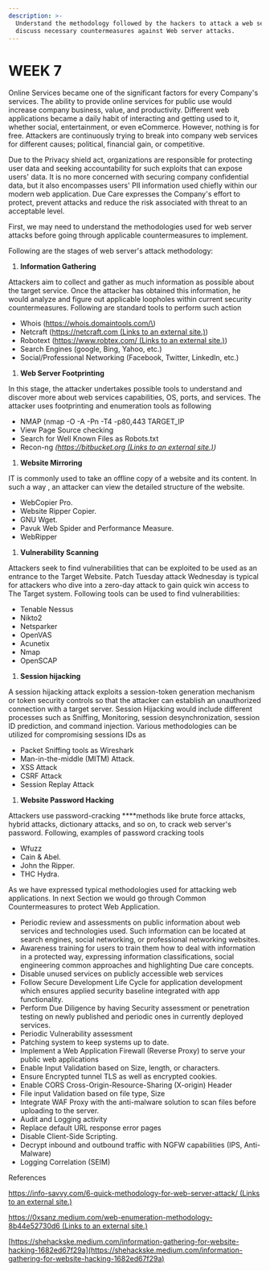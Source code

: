 ```yaml
---
description: >-
  Understand the methodology followed by the hackers to attack a web server and
  discuss necessary countermeasures against Web server attacks.
---
```


# WEEK 7

Online Services became one of the significant factors for every Company's services. The ability to provide online services for public use would increase company business, value, and productivity. Different web applications became a daily habit of interacting and getting used to it, whether social, entertainment, or even eCommerce. However, nothing is for free. Attackers are continuously trying to break into company web services for different causes; political, financial gain, or competitive.

Due to the Privacy shield act, organizations are responsible for protecting user data and seeking accountability for such exploits that can expose users' data. It is no more concerned with securing company confidential data, but it also encompasses users' PII information used chiefly within our modern web application. Due Care expresses the Company's effort to protect, prevent attacks and reduce the risk associated with threat to an acceptable level.

First, we may need to understand the methodologies used for web server attacks before going through applicable countermeasures to implement.

Following are the stages of web server's attack methodology:

1. **Information Gathering**

Attackers aim to collect and gather as much information as possible about the target service. Once the attacker has obtained this information, he would analyze and figure out applicable loopholes within current security countermeasures. Following are standard tools to perform such action

* Whois \(https://whois.domaintools.com/\)
* Netcraft \([https://netcraft.com \(Links to an external site.\)](https://netcraft.com/)\)
* Robotext \([https://www.robtex.com/ \(Links to an external site.\)](https://www.robtex.com/)\)
* Search Engines \(google, Bing, Yahoo, etc.\)
* Social/Professional Networking \(Facebook, Twitter, LinkedIn, etc.\)

1. **Web Server Footprinting**

In this stage, the attacker undertakes possible tools to understand and discover more about web services capabilities, OS, ports, and services. The attacker uses footprinting and enumeration tools as following

* NMAP \(nmap -O -A -Pn -T4 -p80,443 TARGET\_IP
* View Page Source checking
* Search for Well Known Files as Robots.txt
* Recon-ng _\(_[_https://bitbucket.org \(Links to an external site.\)_](https://bitbucket.org/)_\)_

1. **Website Mirroring**

IT is commonly used to take an offline copy of a website and its content. In such a way , an attacker can view the detailed structure of the website.

* WebCopier Pro.
* Website Ripper Copier.
* GNU Wget.
* Pavuk Web Spider and Performance Measure.
* WebRipper

1. **Vulnerability Scanning**

Attackers seek to find vulnerabilities that can be exploited to be used as an entrance to the Target Website. Patch Tuesday attack Wednesday is typical for attackers who dive into a zero-day attack to gain quick win access to The Target system. Following tools can be used to find vulnerabilities:

* Tenable Nessus
* Nikto2
* Netsparker
* OpenVAS
* Acunetix
* Nmap
* OpenSCAP

1. **Session hijacking**

A session hijacking attack exploits a session-token generation mechanism or token security controls so that the attacker can establish an unauthorized connection with a target server. Session Hijacking would include different processes such as Sniffing, Monitoring, session desynchronization, session ID prediction, and command injection. Various methodologies can be utilized for compromising sessions IDs as

* Packet Sniffing tools as Wireshark
* Man-in-the-middle \(MITM\) Attack.
* XSS Attack
* CSRF Attack
* Session Replay Attack

1. **Website Password Hacking**

Attackers use password-cracking ****methods like brute force attacks, hybrid attacks, dictionary attacks, and so on, to crack web server's password. Following, examples of password cracking tools

* Wfuzz
* Cain & Abel.
* John the Ripper.
* THC Hydra.

As we have expressed typical methodologies used for attacking web applications. In next Section we would go through Common Countermeasures to protect Web Application.

* Periodic review and assessments on public information about web services and technologies used. Such information can be located at search engines, social networking, or professional networking websites.
* Awareness training for users to train them how to deal with information in a protected way, expressing information classifications, social engineering common approaches and highlighting Due care concepts.
* Disable unused services on publicly accessible web services
* Follow Secure Development Life Cycle for application development which ensures applied security baseline integrated with app functionality.
* Perform Due Diligence by having Security assessment or penetration testing on newly published and periodic ones in currently deployed services.
* Periodic Vulnerability assessment
* Patching system to keep systems up to date.
* Implement a Web Application Firewall \(Reverse Proxy\) to serve your public web applications
* Enable Input Validation based on Size, length, or characters.
* Ensure Encrypted tunnel TLS as well as encrypted cookies.
* Enable CORS Cross-Origin-Resource-Sharing \(X-origin\) Header
* File input Validation based on file type, Size
* Integrate WAF Proxy with the anti-malware solution to scan files before uploading to the server.
* Audit and Logging activity
* Replace default URL response error pages
* Disable Client-Side Scripting.
* Decrypt inbound and outbound traffic with NGFW capabilities \(IPS, Anti-Malware\)
* Logging Correlation \(SEIM\)

References

[https://info-savvy.com/6-quick-methodology-for-web-server-attack/ \(Links to an external site.\)](https://info-savvy.com/6-quick-methodology-for-web-server-attack/)

[https://0xsanz.medium.com/web-enumeration-methodology-8b44e52730d6 \(Links to an external site.\)](https://0xsanz.medium.com/web-enumeration-methodology-8b44e52730d6)

[https://shehackske.medium.com/information-gathering-for-website-hacking-1682ed67f29a](https://shehackske.medium.com/information-gathering-for-website-hacking-1682ed67f29a)

